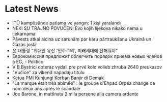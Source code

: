 # Latest News
-  İTÜ kampüsünde patlama ve yangın: 1 kişi yaralandı
-  NEKI SU TRAJNO POVUČENI Evo kojih lijekova nikako nema u ljekarnama
-  Pāvests atkal aicina uz sarunām par karu pārtraukšanu Ukrainā un Gazas joslā
-  윤 대통령 "위대한 유산 '민주주의', 미래세대에 전해줘야"
-  Еврокомиссия предложит облегчить порядок приема новых членов в ЕС, - Politico
-  V B.Bystrici doteraz vydali pre prvé kolo volieb zhruba 2640 preukazov
-  "Vučice" za vikend napadaju titulu
-  Ketua PMI Kunjungi Korban Banjir di Demak
-  "La marque était très abimée" : le groupe d'Ehpad Orpea change de nom deux ans après le scandale
-  Joe Barone, in mattinata 2 mila persone alla camera ardente
